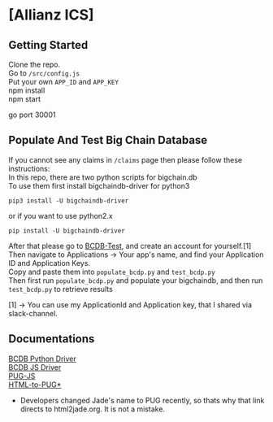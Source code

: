 # [Allianz ICS]

## Getting Started

Clone the repo.  
Go to ```/src/config.js```  
Put your own ```APP_ID``` and ```APP_KEY```  
npm install  
npm start  
 
go port 30001


## Populate And Test Big Chain Database ##
If you cannot see any claims in ```/claims``` page then please follow these instructions:  
In this repo, there are two python scripts for bigchain.db 	
To use them first install bigchaindb-driver for python3  
```
pip3 install -U bigchaindb-driver
```
or if you want to use python2.x
```
pip install -U bigchaindb-driver
```
After that please go to [BCDB-Test](https://testnet.bigchaindb.com), and create an account for yourself.[1]  
Then navigate to Applications -> Your app's name, and find your Application ID and Application Keys.  
Copy and paste them into ```populate_bcdp.py``` and ```test_bcdp.py```  
Then first run ```populate_bcdp.py``` and populate your bigchaindb, and then run ```test_bcdp.py``` to retrieve results  

[1] -> You can use my ApplicationId and Application key, that I shared via slack-channel.


## Documentations ##

[BCDB Python Driver](https://github.com/bigchaindb/bigchaindb-driver)  
[BCDB JS Driver](https://github.com/bigchaindb/js-bigchaindb-driver)  
[PUG-JS](https://pugjs.org/api/getting-started.html)  
[HTML-to-PUG*](http://html2jade.org/)  

* Developers changed Jade's name to PUG recently, so thats why that link directs to html2jade.org. It is not a mistake.
